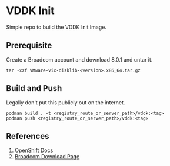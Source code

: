 # VDDK Init

Simple repo to build the VDDK Init Image.

## Prerequisite

Create a Broadcom account and download 8.0.1 and untar it.

```shell
tar -xzf VMware-vix-disklib-<version>.x86_64.tar.gz
```

## Build and Push

Legally don't put this publicly out on the internet.

```shell
podman build . -t <registry_route_or_server_path>/vddk:<tag>
podman push <registry_route_or_server_path>/vddk:<tag>
```

## References

1. [OpenShift Docs](https://docs.redhat.com/en/documentation/migration_toolkit_for_virtualization/2.7/html/installing_and_using_the_migration_toolkit_for_virtualization/prerequisites_mtv#creating-vddk-image_mtv)
2. [Broadcom Download Page](https://developer.vmware.com/web/sdk/8.0/vddk)
